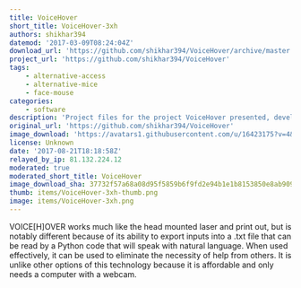 ```yaml
---
title: VoiceHover
short_title: VoiceHover-3xh
authors: shikhar394
datemod: '2017-03-09T08:24:04Z'
download_url: 'https://github.com/shikhar394/VoiceHover/archive/master.zip'
project_url: 'https://github.com/shikhar394/VoiceHover'
tags:
    - alternative-access
    - alternative-mice
    - face-mouse
categories:
    - software
description: 'Project files for the project VoiceHover presented, developed and winner of Assistive Tech Track at HackNYU 2017.'
original_url: 'https://github.com/shikhar394/VoiceHover'
image_download: 'https://avatars1.githubusercontent.com/u/16423175?v=4&s=40'
license: Unknown
date: '2017-08-21T18:18:58Z'
relayed_by_ip: 81.132.224.12
moderated: true
moderated_short_title: VoiceHover
image_download_sha: 37732f57a68a08d95f5859b6f9fd2e94b1e1b8153850e8ab909a4195e823425d
thumb: items/VoiceHover-3xh-thumb.png
image: items/VoiceHover-3xh.png
---
```

VOICE[H]OVER works much like the head mounted laser and print out, but is notably different because of its ability to export inputs into a .txt file that can be read by a Python code that will speak with natural language. When used effectively, it can be used to eliminate the necessity of help from others. It is unlike other options of this technology because it is affordable and only needs a computer with a webcam.

